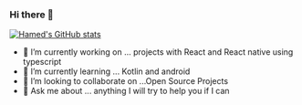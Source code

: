 ### Hi there 👋


[![Hamed's GitHub stats](https://github-readme-stats.vercel.app/api?username=Ahmedhamed77)](https://github.com/anuraghazra/github-readme-stats)


- 🔭 I’m currently working on ... projects with React and React native using typescript
- 🌱 I’m currently learning ... Kotlin and android
- 👯 I’m looking to collaborate on ...Open Source Projects
- 💬 Ask me about ... anything I will try to help you if I can




